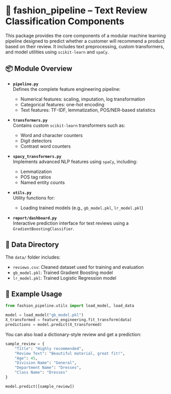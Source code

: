 # 🧵 fashion_pipeline – Text Review Classification Components

This package provides the core components of a modular machine learning pipeline designed to predict whether a customer will recommend a product based on their review. It includes text preprocessing, custom transformers, and model utilities using `scikit-learn` and `spaCy`.

## 📦 Module Overview

- **`pipeline.py`**  
  Defines the complete feature engineering pipeline:
  - Numerical features: scaling, imputation, log transformation
  - Categorical features: one-hot encoding
  - Text features: TF-IDF, lemmatization, POS/NER-based statistics

- **`transformers.py`**  
  Contains custom `scikit-learn` transformers such as:
  - Word and character counters
  - Digit detectors
  - Contrast word counters

- **`spacy_transformers.py`**  
  Implements advanced NLP features using `spaCy`, including:
  - Lemmatization
  - POS tag ratios
  - Named entity counts

- **`utils.py`**  
  Utility functions for:
  - Loading trained models (e.g., `gb_model.pkl`, `lr_model.pkl`)

- **`report/dashboard.py`**  
  Interactive prediction interface for text reviews using a `GradientBoostingClassifier`.

## 📁 Data Directory

The `data/` folder includes:
- `reviews.csv`: Cleaned dataset used for training and evaluation
- `gb_model.pkl`: Trained Gradient Boosting model
- `lr_model.pkl`: Trained Logistic Regression model

## 🧪 Example Usage

```python
from fashion_pipeline.utils import load_model, load_data

model = load_model("gb_model.pkl")
X_transformed = feature_engineering.fit_transform(data)
predictions = model.predict(X_transformed)
```

You can also load a dictionary-style review and get a prediction:

```python
sample_review = {
    "Title": "Highly recommended",
    "Review Text": "Beautiful material, great fit!",
    "Age": 45,
    "Division Name": "General",
    "Department Name": "Dresses",
    "Class Name": "Dresses"
}

model.predict([sample_review])
```
